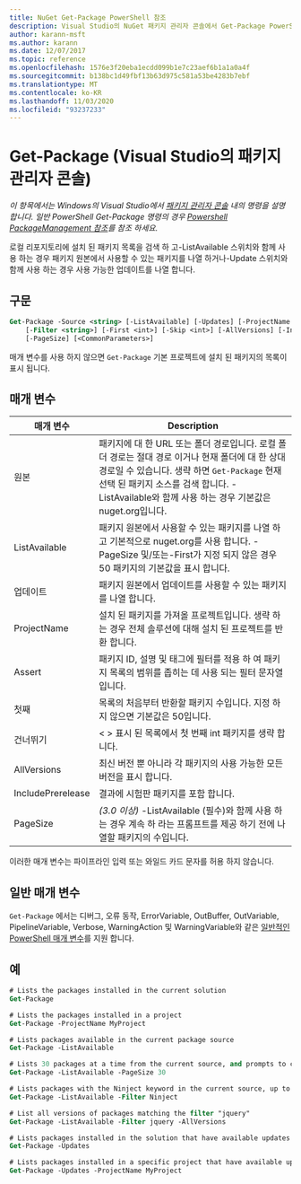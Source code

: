 ```yaml
---
title: NuGet Get-Package PowerShell 참조
description: Visual Studio의 NuGet 패키지 관리자 콘솔에서 Get-Package PowerShell 명령에 대 한 참조입니다.
author: karann-msft
ms.author: karann
ms.date: 12/07/2017
ms.topic: reference
ms.openlocfilehash: 1576e3f20eba1ecdd099b1e7c23aef6b1a1a0a4f
ms.sourcegitcommit: b138bc1d49fbf13b63d975c581a53be4283b7ebf
ms.translationtype: MT
ms.contentlocale: ko-KR
ms.lasthandoff: 11/03/2020
ms.locfileid: "93237233"
---
```

# <a name="get-package-package-manager-console-in-visual-studio"></a>Get-Package (Visual Studio의 패키지 관리자 콘솔)

*이 항목에서는 Windows의 Visual Studio에서 [패키지 관리자 콘솔](../../consume-packages/install-use-packages-powershell.md) 내의 명령을 설명 합니다. 일반 PowerShell Get-Package 명령의 경우 [Powershell PackageManagement 참조](/powershell/module/packagemanagement/?view=powershell-6)를 참조 하세요.*

로컬 리포지토리에 설치 된 패키지 목록을 검색 하 고-ListAvailable 스위치와 함께 사용 하는 경우 패키지 원본에서 사용할 수 있는 패키지를 나열 하거나-Update 스위치와 함께 사용 하는 경우 사용 가능한 업데이트를 나열 합니다.

## <a name="syntax"></a>구문

```ps
Get-Package -Source <string> [-ListAvailable] [-Updates] [-ProjectName <string>]
    [-Filter <string>] [-First <int>] [-Skip <int>] [-AllVersions] [-IncludePrerelease]
    [-PageSize] [<CommonParameters>]
```

매개 변수를 사용 하지 않으면 `Get-Package` 기본 프로젝트에 설치 된 패키지의 목록이 표시 됩니다.

## <a name="parameters"></a>매개 변수

| 매개 변수 | Description |
| --- | --- |
| 원본 | 패키지에 대 한 URL 또는 폴더 경로입니다. 로컬 폴더 경로는 절대 경로 이거나 현재 폴더에 대 한 상대 경로일 수 있습니다. 생략 하면 `Get-Package` 현재 선택 된 패키지 소스를 검색 합니다. -ListAvailable와 함께 사용 하는 경우 기본값은 nuget.org입니다. |
| ListAvailable | 패키지 원본에서 사용할 수 있는 패키지를 나열 하 고 기본적으로 nuget.org를 사용 합니다. -PageSize 및/또는-First가 지정 되지 않은 경우 50 패키지의 기본값을 표시 합니다. |
| 업데이트 | 패키지 원본에서 업데이트를 사용할 수 있는 패키지를 나열 합니다. |
| ProjectName | 설치 된 패키지를 가져올 프로젝트입니다. 생략 하는 경우 전체 솔루션에 대해 설치 된 프로젝트를 반환 합니다. |
| Assert | 패키지 ID, 설명 및 태그에 필터를 적용 하 여 패키지 목록의 범위를 좁히는 데 사용 되는 필터 문자열입니다. |
| 첫째 | 목록의 처음부터 반환할 패키지 수입니다. 지정 하지 않으면 기본값은 50입니다. |
| 건너뛰기 | &lt; &gt; 표시 된 목록에서 첫 번째 int 패키지를 생략 합니다.  |
| AllVersions | 최신 버전 뿐 아니라 각 패키지의 사용 가능한 모든 버전을 표시 합니다. |
| IncludePrerelease | 결과에 시험판 패키지를 포함 합니다. |
| PageSize | *(3.0 이상)* -ListAvailable (필수)와 함께 사용 하는 경우 계속 하 라는 프롬프트를 제공 하기 전에 나열할 패키지의 수입니다. |

이러한 매개 변수는 파이프라인 입력 또는 와일드 카드 문자를 허용 하지 않습니다.

## <a name="common-parameters"></a>일반 매개 변수

`Get-Package` 에서는 디버그, 오류 동작, ErrorVariable, OutBuffer, OutVariable, PipelineVariable, Verbose, WarningAction 및 WarningVariable와 같은 [일반적인 PowerShell 매개 변수](/powershell/module/microsoft.powershell.core/about/about_commonparameters)를 지원 합니다.

## <a name="examples"></a>예

```ps
# Lists the packages installed in the current solution
Get-Package

# Lists the packages installed in a project
Get-Package -ProjectName MyProject

# Lists packages available in the current package source
Get-Package -ListAvailable

# Lists 30 packages at a time from the current source, and prompts to continue if more are available
Get-Package -ListAvailable -PageSize 30

# Lists packages with the Ninject keyword in the current source, up to 50
Get-Package -ListAvailable -Filter Ninject

# List all versions of packages matching the filter "jquery"
Get-Package -ListAvailable -Filter jquery -AllVersions

# Lists packages installed in the solution that have available updates
Get-Package -Updates

# Lists packages installed in a specific project that have available updates
Get-Package -Updates -ProjectName MyProject
```